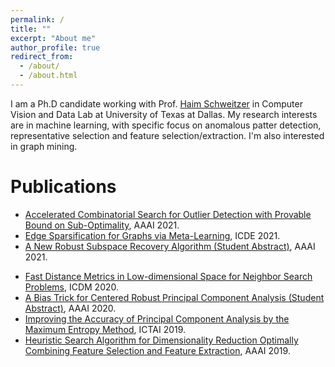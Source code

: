 ```yaml
---
permalink: /
title: ""
excerpt: "About me"
author_profile: true
redirect_from: 
  - /about/
  - /about.html
---
```

I am a Ph.D candidate working with Prof. [Haim Schweitzer](https://personal.utdallas.edu/~haim/)
in Computer Vision and Data Lab
at University of Texas at Dallas.
My research interests are in machine learning, with specific focus on anomalous patter detection, representative selection and feature selection/extraction.
I'm also interested in graph mining.

Publications
======
<!--   <ul>{% for post in site.publications %}
    {% include archive-single-cv.html %}
  {% endfor %}</ul> -->
- [Accelerated Combinatorial Search for Outlier Detection with Provable Bound on Sub-Optimality](files/paper_2021-chunking.pdf), AAAI 2021.
- [Edge Sparsification for Graphs via Meta-Learning](files/paper_2021-sparsegraph.pdf), ICDE 2021.
- [A New Robust Subspace Recovery Algorithm (Student Abstract)](files/paper_2021_lookahead_abstract.pdf), AAAI 2021.
<!-- - [Graph Sparsification via Meta-Learning](files/paper_2021-sparsegraph.pdf), DLG-AAAI 2021. -->
- [Fast Distance Metrics in Low-dimensional Space for Neighbor Search Problems](files/paper_2020_ent2.pdf), ICDM 2020.
- [A Bias Trick for Centered Robust Principal Component Analysis (Student Abstract)](files/paper_2020_bias_abstract.pdf), AAAI 2020.
- [Improving the Accuracy of Principal Component Analysis by the Maximum Entropy Method](files/paper_2019_ent1.pdf), ICTAI 2019.
- [Heuristic Search Algorithm for Dimensionality Reduction Optimally Combining Feature Selection and Feature Extraction](files/paper_2019_hlr.pdf), AAAI 2019.
